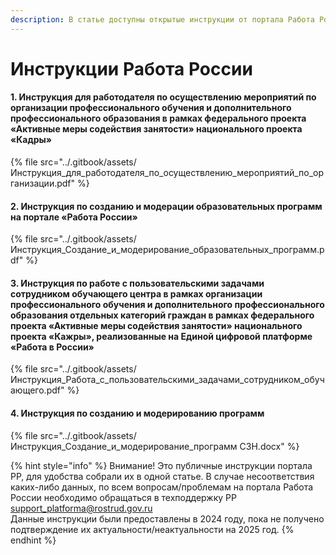 ```yaml
---
description: В статье доступны открытые инструкции от портала Работа России
---
```


# Инструкции Работа России

#### 1. Инструкция для работодателя по осуществлению мероприятий по организации профессионального обучения и дополнительного профессионального образования в рамках федерального проекта «Активные меры содействия занятости» национального проекта «Кадры»

{% file src="../.gitbook/assets/Инструкция_для_работодателя_по_осуществлению_мероприятий_по_организации.pdf" %}

#### 2. Инструкция по созданию и модерации образовательных программ на портале «Работа России»

{% file src="../.gitbook/assets/Инструкция_Создание_и_модерирование_образовательных_программ.pdf" %}

#### 3. Инструкция по работе с пользовательскими задачами сотрудником обучающего центра в рамках организации профессионального обучения и дополнительного профессионального образования отдельных категорий граждан в рамках федерального проекта «Активные меры содействия занятости» национального проекта «Кажры», реализованные на Единой цифровой платформе «Работа в России»



{% file src="../.gitbook/assets/Инструкция_Работа_с_пользовательскими_задачами_сотрудником_обучающего.pdf" %}

#### 4. Инструкция по созданию и модерированию программ

{% file src="../.gitbook/assets/Инструкция_Создание_и_модерирование_программ СЗН.docx" %}

{% hint style="info" %}
Внимание! Это публичные инструкции портала РР, для удобства собрали их в одной статье. В случае несоответствия каких-либо данных,  по всем вопросам/проблемам на портала Работа России необходимо обращаться в техподдержку РР [support\_platforma@rostrud.gov.ru](mailto:support_platforma@rostrud.gov.ru)\
Данные инструкции были предоставлены в 2024 году, пока не получено подтверждение их актуальности/неактуальности на 2025 год.
{% endhint %}

